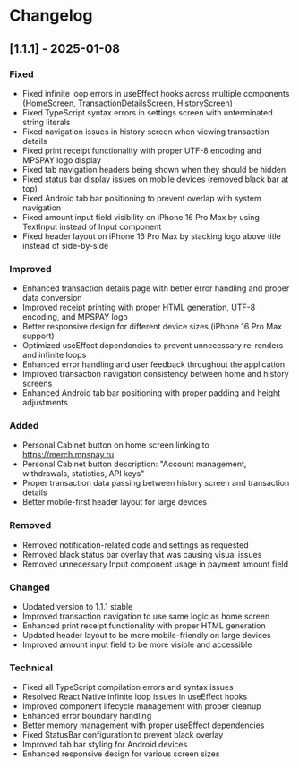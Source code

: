# Changelog

## [1.1.1] - 2025-01-08

### Fixed
- Fixed infinite loop errors in useEffect hooks across multiple components (HomeScreen, TransactionDetailsScreen, HistoryScreen)
- Fixed TypeScript syntax errors in settings screen with unterminated string literals
- Fixed navigation issues in history screen when viewing transaction details
- Fixed print receipt functionality with proper UTF-8 encoding and MPSPAY logo display
- Fixed tab navigation headers being shown when they should be hidden
- Fixed status bar display issues on mobile devices (removed black bar at top)
- Fixed Android tab bar positioning to prevent overlap with system navigation
- Fixed amount input field visibility on iPhone 16 Pro Max by using TextInput instead of Input component
- Fixed header layout on iPhone 16 Pro Max by stacking logo above title instead of side-by-side

### Improved
- Enhanced transaction details page with better error handling and proper data conversion
- Improved receipt printing with proper HTML generation, UTF-8 encoding, and MPSPAY logo
- Better responsive design for different device sizes (iPhone 16 Pro Max support)
- Optimized useEffect dependencies to prevent unnecessary re-renders and infinite loops
- Enhanced error handling and user feedback throughout the application
- Improved transaction navigation consistency between home and history screens
- Enhanced Android tab bar positioning with proper padding and height adjustments

### Added
- Personal Cabinet button on home screen linking to https://merch.mpspay.ru
- Personal Cabinet button description: "Account management, withdrawals, statistics, API keys"
- Proper transaction data passing between history screen and transaction details
- Better mobile-first header layout for large devices

### Removed
- Removed notification-related code and settings as requested
- Removed black status bar overlay that was causing visual issues
- Removed unnecessary Input component usage in payment amount field

### Changed
- Updated version to 1.1.1 stable
- Improved transaction navigation to use same logic as home screen
- Enhanced print receipt functionality with proper HTML generation
- Updated header layout to be more mobile-friendly on large devices
- Improved amount input field to be more visible and accessible

### Technical
- Fixed all TypeScript compilation errors and syntax issues
- Resolved React Native infinite loop issues in useEffect hooks
- Improved component lifecycle management with proper cleanup
- Enhanced error boundary handling
- Better memory management with proper useEffect dependencies
- Fixed StatusBar configuration to prevent black overlay
- Improved tab bar styling for Android devices
- Enhanced responsive design for various screen sizes